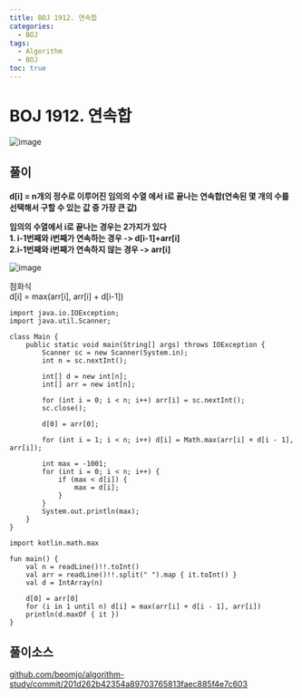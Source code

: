 ```yaml
---
title: BOJ 1912. 연속합
categories:
  - BOJ
tags:
  - Algorithm
  - BOJ
toc: true
---
```


# **BOJ 1912. 연속합**
![image](https://user-images.githubusercontent.com/39984656/134815073-dd8e1101-2e2c-46ec-a2e0-8b1cf7f8ed10.png)

## **풀이**
**d[i] = n개의 정수로 이루어진 임의의 수열 에서 i로 끝나는 연속합(연속된 몇 개의 수를 선택해서 구할 수 있는 값 중 가장 큰 값)**  
  
**임의의 수열에서 i로 끝나는 경우는 2가지가 있다**  
**1\. i-1번째와 i번째가 연속하는 경우 -> d\[i-1\]+arr\[i\]**  
**2.i-1번째와 i번째가 연속하지 않는 경우 -> arr\[i\]**  
  
![image](https://user-images.githubusercontent.com/39984656/134815110-17a49328-f46e-4ec7-8753-76e9047be1fe.png)
  
점화식  
d[i] = max(arr[i], arr[i] + d[i-1])  
  
```
import java.io.IOException;
import java.util.Scanner;

class Main {
    public static void main(String[] args) throws IOException {
        Scanner sc = new Scanner(System.in);
        int n = sc.nextInt();

        int[] d = new int[n];
        int[] arr = new int[n];

        for (int i = 0; i < n; i++) arr[i] = sc.nextInt();
        sc.close();

        d[0] = arr[0];

        for (int i = 1; i < n; i++) d[i] = Math.max(arr[i] + d[i - 1], arr[i]);

        int max = -1001;
        for (int i = 0; i < n; i++) {
            if (max < d[i]) {
                max = d[i];
            }
        }
        System.out.println(max);
    }
}
```

```
import kotlin.math.max

fun main() {
    val n = readLine()!!.toInt()
    val arr = readLine()!!.split(" ").map { it.toInt() }
    val d = IntArray(n)

    d[0] = arr[0]
    for (i in 1 until n) d[i] = max(arr[i] + d[i - 1], arr[i])
    println(d.maxOf { it })
}
```

## 풀이소스
[github.com/beomjo/algorithm-study/commit/201d262b42354a89703765813faec885f4e7c603](https://github.com/beomjo/algorithm-study/commit/201d262b42354a89703765813faec885f4e7c603)